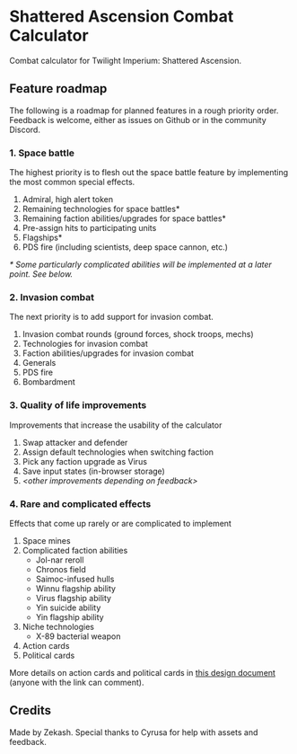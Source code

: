 # Shattered Ascension Combat Calculator

Combat calculator for Twilight Imperium: Shattered Ascension.

## Feature roadmap

The following is a roadmap for planned features in a rough priority order. Feedback is welcome, either as issues on Github or in the community Discord.

### 1. Space battle

The highest priority is to flesh out the space battle feature by implementing the most common special effects.

1. Admiral, high alert token
2. Remaining technologies for space battles\*
3. Remaining faction abilities/upgrades for space battles\*
4. Pre-assign hits to participating units
5. Flagships\*
6. PDS fire (including scientists, deep space cannon, etc.)

_\* Some particularly complicated abilities will be implemented at a later point. See below._

### 2. Invasion combat

The next priority is to add support for invasion combat.

1. Invasion combat rounds (ground forces, shock troops, mechs)
2. Technologies for invasion combat
3. Faction abilities/upgrades for invasion combat
4. Generals
5. PDS fire
6. Bombardment

### 3. Quality of life improvements

Improvements that increase the usability of the calculator

1. Swap attacker and defender
2. Assign default technologies when switching faction
3. Pick any faction upgrade as Virus
4. Save input states (in-browser storage)
5. _&lt;other improvements depending on feedback&gt;_

### 4. Rare and complicated effects

Effects that come up rarely or are complicated to implement

1. Space mines
2. Complicated faction abilities
    - Jol-nar reroll
    - Chronos field
    - Saimoc-infused hulls
    - Winnu flagship ability
    - Virus flagship ability
    - Yin suicide ability
    - Yin flagship ability
3. Niche technologies
    - X-89 bacterial weapon
4. Action cards
5. Political cards

More details on action cards and political cards in [this design document](https://docs.google.com/document/d/1myrFlhOxZmVVMTQ5_ifuWtBJudk-OBHYiEUXKU03j98/edit?usp=sharing) (anyone with the link can comment).

## Credits

Made by Zekash. Special thanks to Cyrusa for help with assets and feedback.
